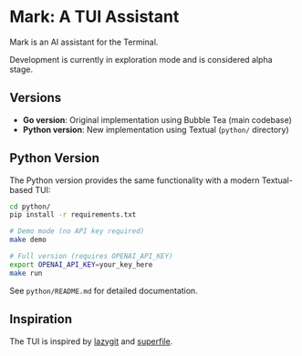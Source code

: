 # Mark: A TUI Assistant

Mark is an AI assistant for the Terminal.

Development is currently in exploration mode and is considered alpha stage.

## Versions

- **Go version**: Original implementation using Bubble Tea (main codebase)
- **Python version**: New implementation using Textual (`python/` directory)

## Python Version

The Python version provides the same functionality with a modern Textual-based TUI:

```bash
cd python/
pip install -r requirements.txt

# Demo mode (no API key required)
make demo

# Full version (requires OPENAI_API_KEY)
export OPENAI_API_KEY=your_key_here
make run
```

See `python/README.md` for detailed documentation.

## Inspiration

The TUI is inspired by [lazygit](https://github.com/jesseduffield/lazygit) and
[superfile](https://github.com/yorukot/superfile).

